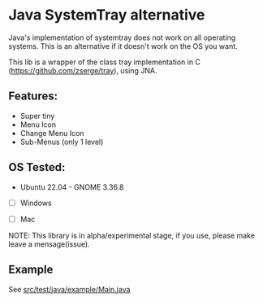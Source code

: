 # Java SystemTray alternative

Java's implementation of systemtray does not work on all operating systems. This is an alternative if it doesn't work on the OS you want. 

This lib is a wrapper of the class tray implementation in C (https://github.com/zserge/tray), using JNA.

## Features:
 * Super tiny
 * Menu Icon
 * Change Menu Icon
 * Sub-Menus (only 1 level)

## OS Tested:
 * Ubuntu 22.04 - GNOME 3.36.8
 * [ ] Windows
 * [ ] Mac


NOTE: This library is in alpha/experimental stage, if you use, please make leave a mensage(issue).

## Example

See [src/test/java/example/Main.java]()